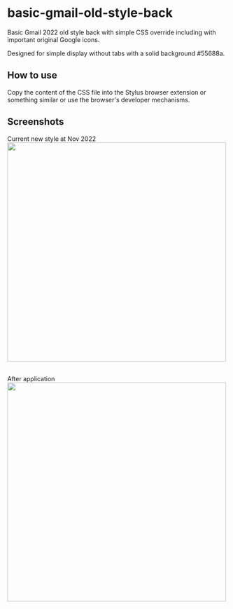 # basic-gmail-old-style-back

Basic Gmail 2022 old style back with simple CSS override including with important original Google icons.

Designed for simple display without tabs with a solid background #55688a.

How to use
----------
Copy the content of the CSS file into the Stylus browser extension or something similar or use the browser's developer mechanisms.

Screenshots
-----------
Current new style at Nov 2022
<br><img src="https://data.piri.sk/gmail-old-style-back/sample-new.png" width="500">

<br>After application
<br><img src="https://data.piri.sk/gmail-old-style-back/sample-back.png" width="500">
